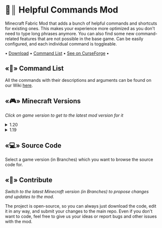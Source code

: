 # 📝║ Helpful Commands Mod
Minecraft Fabric Mod that adds a bunch of helpful commands and shortcuts for existing ones. This makes your experience more optimized as you don't need to type long phrases anymore. You can also find some new command-related features that are not possible in the base game. Can be easily configured, and each individual command is toggleable.

• [Download](https://github.com/ThatsNotM3/HelpfulCommands/releases) • [Command List](https://github.com/ThatsNotM3/HelpfulCommands/wiki#commands) • [See on CurseForge](https://curseforge.com/minecraft/mc-mods/helpful-commands) •

## «📃» Command List
All the commands with their descriptions and arguments can be found on our Wiki [here](https://github.com/ThatsNotM3/HelpfulCommands/wiki#commands).

## «🎮» Minecraft Versions
*Click on game version to get to the latest mod version for it*
<details>
<summary>1.20</summary>
  
* [1.20.1](https://github.com/ThatsNotM3/HelpfulCommands/releases/tag/1.0.2)

</details>
<details>
<summary>1.19</summary>
  
* [1.19.4](https://github.com/ThatsNotM3/HelpfulCommands/releases/tag/1.0.1)
* [1.19.2](https://github.com/ThatsNotM3/HelpfulCommands/releases/tag/1.0.1)

</details>

## «💻» Source Code
Select a game version (in Branches) which you want to browse the source code for.

## «👥» Contribute
*Switch to the latest Minecraft version (in Branches) to propose changes and updates to the mod.*

The project is open-source, so you can always just download the code, edit it in any way, and submit your changes to the main repo. Even if you don't want to code, feel free to give us your ideas or report bugs and other issues with the mod.
